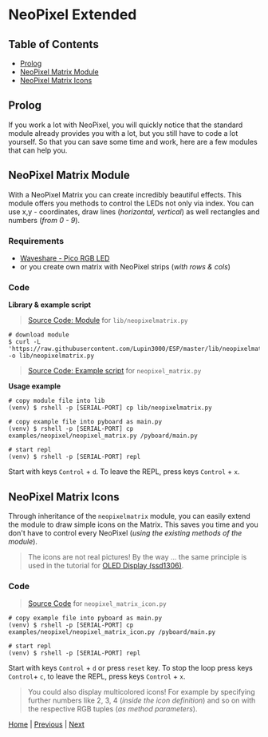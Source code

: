 # NeoPixel Extended

## Table of Contents

- [Prolog](#prolog)
- [NeoPixel Matrix Module](#neopixel-matrix-module)
- [NeoPixel Matrix Icons](#neopixel-matrix-icons)

## Prolog

If you work a lot with NeoPixel, you will quickly notice that the standard module already provides you with a lot, but you still have to code a lot yourself. So that you can save some time and work, here are a few modules that can help you.

## NeoPixel Matrix Module

With a NeoPixel Matrix you can create incredibly beautiful effects. This module offers you methods to control the LEDs not only via index. You can use x,y - coordinates, draw lines (_horizontal, vertical_) as well rectangles and numbers (_from 0 - 9_).

### Requirements

- [Waveshare - Pico RGB LED](https://www.waveshare.com/wiki/Pico-RGB-LED)
- or you create own matrix with NeoPixel strips (_with rows & cols_)

### Code

**Library & example script**

> [Source Code: Module](../lib/neopixelmatrix.py) for `lib/neopixelmatrix.py`

```shell
# download module
$ curl -L 'https://raw.githubusercontent.com/Lupin3000/ESP/master/lib/neopixelmatrix.py' -o lib/neopixelmatrix.py
```

> [Source Code: Example script](../examples/neopixel/neopixel_matrix.py) for `neopixel_matrix.py`

**Usage example**

```shell
# copy module file into lib
(venv) $ rshell -p [SERIAL-PORT] cp lib/neopixelmatrix.py

# copy example file into pyboard as main.py
(venv) $ rshell -p [SERIAL-PORT] cp examples/neopixel/neopixel_matrix.py /pyboard/main.py

# start repl
(venv) $ rshell -p [SERIAL-PORT] repl
```

Start with keys `Control` + `d`. To leave the REPL, press keys `Control` + `x`.

## NeoPixel Matrix Icons

Through inheritance of the `neopixelmatrix` module, you can easily extend the module to draw simple icons on the Matrix. This saves you time and you don't have to control every NeoPixel (_using the existing methods of the module_).

> The icons are not real pictures! By the way ... the same principle is used in the tutorial for [OLED Display (ssd1306)](./011_display_tutorials.md).

### Code

> [Source Code](../examples/neopixel/neopixel_matrix_icon.py) for `neopixel_matrix_icon.py`

```shell
# copy example file into pyboard as main.py
(venv) $ rshell -p [SERIAL-PORT] cp examples/neopixel/neopixel_matrix_icon.py /pyboard/main.py

# start repl
(venv) $ rshell -p [SERIAL-PORT] repl
```

Start with keys `Control` + `d` or press `reset` key. To stop the loop press keys `Control`+ `c`, to leave the REPL, press keys `Control` + `x`.

> You could also display multicolored icons! For example by specifying further numbers like 2, 3, 4 (_inside the icon definition_) and so on with the respective RGB tuples (_as method parameters_).

[Home](https://github.com/Lupin3000/ESP) | [Previous](./009_neopixel_tutorials.md) | [Next](./010_package_management.md)